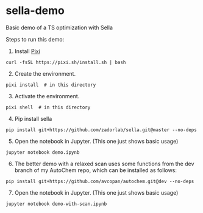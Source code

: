 # sella-demo
Basic demo of a TS optimization with Sella

Steps to run this demo:

1. Install [Pixi](https://pixi.sh/latest/)
```
curl -fsSL https://pixi.sh/install.sh | bash
```

2. Create the environment.
```
pixi install  # in this directory
```

3. Activate the environment.
```
pixi shell  # in this directory
```

4. Pip install sella
```
pip install git+https://github.com/zadorlab/sella.git@master --no-deps
```

5. Open the notebook in Jupyter. (This one just shows basic usage)
```
jupyter notebook demo.ipynb
```

6. The better demo with a relaxed scan uses some functions from the dev branch of my
AutoChem repo, which can be installed as follows:
```
pip install git+https://github.com/avcopan/autochem.git@dev --no-deps
```

7. Open the notebook in Jupyter. (This one just shows basic usage)
```
jupyter notebook demo-with-scan.ipynb
```


